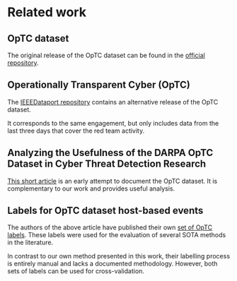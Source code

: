 # Related work

## OpTC dataset

The original release of the OpTC dataset can be found in the [official repository](https://github.com/FiveDirections/OpTC-data).

## Operationally Transparent Cyber (OpTC)

The [IEEEDataport repository](https://ieee-dataport.org/open-access/operationally-transparent-cyber-optc) contains an alternative release of the OpTC dataset.

It corresponds to the same engagement, but only includes data from the last three days that cover the red team activity.

## Analyzing the Usefulness of the DARPA OpTC Dataset in Cyber Threat Detection Research

[This short article](https://dl.acm.org/doi/10.1145/3450569.3463573) is an early attempt to document the OpTC dataset.  It is complementary to our work and provides useful analysis.

## Labels for OpTC dataset host-based events

The authors of the above article have published their own [set of OpTC labels](https://gist.github.com/hamelin/7e1f2be6f2d6f9f645de60f73bd45b1a). These labels were used for the evaluation of several SOTA methods in the literature.

In contrast to our own method presented in this work, their labelling process is entirely manual and lacks a documented methodology. However, both sets of labels can be used for cross-validation.
